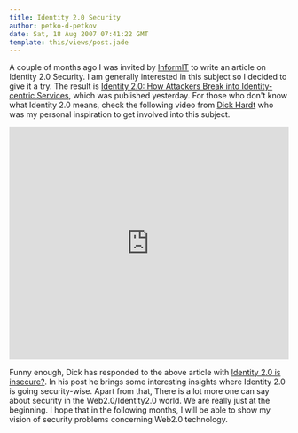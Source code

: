 ```yaml
---
title: Identity 2.0 Security
author: petko-d-petkov
date: Sat, 18 Aug 2007 07:41:22 GMT
template: this/views/post.jade
---
```


A couple of months ago I was invited by [InformIT](http://www.informit.com) to write an article on Identity 2.0 Security. I am generally interested in this subject so I decided to give it a try. The result is [Identity 2.0: How Attackers Break into Identity-centric Services](http://www.informit.com/articles/article.aspx?p=787262&seqNum=4), which was published yesterday. For those who don't know what Identity 2.0 means, check the following video from [Dick Hardt](http://identity20.com) who was my personal inspiration to get involved into this subject.

<iframe width="100%" height="420" src="http://www.youtube.com/embed/RrpajcAgR1E" frameborder="0" allowfullscreen></iframe>

Funny enough, Dick has responded to the above article with [Identity 2.0 is insecure?](http://identity20.com/?p=115). In his post he brings some interesting insights where Identity 2.0 is going security-wise. Apart from that, There is a lot more one can say about security in the Web2.0/Identity2.0 world. We are really just at the beginning. I hope that in the following months, I will be able to show my vision of security problems concerning Web2.0 technology.
